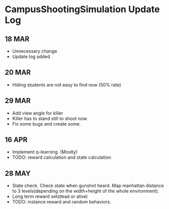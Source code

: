 # CampusShootingSimulation Update Log

## 18 MAR
+ Unnecessary change
+ Update log added

## 20 MAR
+ Hiding students are not easy to find now (50% rate)

## 29 MAR
+ Add view angle for killer
+ Killer has to stand still to shoot now.
+ Fix some bugs and create some.

## 16 APR
+ Implement q-learning. (Mostly)
+ TODO: reward calculation and state calculation

## 28 MAY
+ State check. Check state when gunshot heard. Map manhattan distance to 3 levels(depending on the width+height of the whole environment).
+ Long term reward set(dead or alive)
+ TODO: instance reward and random behaviors.